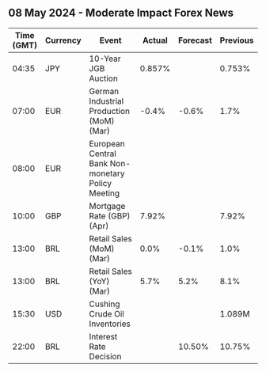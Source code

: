 ## 08 May 2024 - Moderate Impact Forex News

| Time (GMT) | Currency | Event | Actual | Forecast | Previous |
|------|----------|-------|--------|----------|----------|
| 04:35 | JPY | 10-Year JGB Auction | 0.857% |  | 0.753% |
| 07:00 | EUR | German Industrial Production (MoM) (Mar) | -0.4% | -0.6% | 1.7% |
| 08:00 | EUR | European Central Bank Non-monetary Policy Meeting |  |  |  |
| 10:00 | GBP | Mortgage Rate (GBP) (Apr) | 7.92% |  | 7.92% |
| 13:00 | BRL | Retail Sales (MoM) (Mar) | 0.0% | -0.1% | 1.0% |
| 13:00 | BRL | Retail Sales (YoY) (Mar) | 5.7% | 5.2% | 8.1% |
| 15:30 | USD | Cushing Crude Oil Inventories |  |  | 1.089M |
| 22:00 | BRL | Interest Rate Decision |  | 10.50% | 10.75% |
